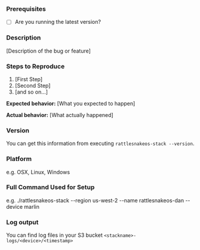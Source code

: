 ### Prerequisites

* [ ] Are you running the latest version?

### Description

[Description of the bug or feature]

### Steps to Reproduce

1. [First Step]
2. [Second Step]
3. [and so on...]

**Expected behavior:** [What you expected to happen]

**Actual behavior:** [What actually happened]

### Version
You can get this information from executing `rattlesnakeos-stack --version`.

### Platform
e.g. OSX, Linux, Windows

### Full Command Used for Setup
e.g. ./rattlesnakeos-stack --region us-west-2 --name rattlesnakeos-dan --device marlin

### Log output
You can find log files in your S3 bucket `<stackname>-logs/<device>/<timestamp>`